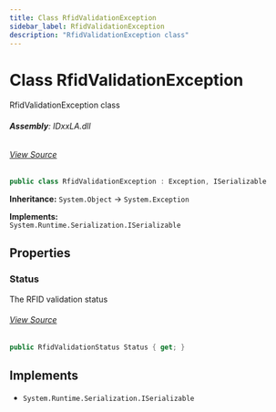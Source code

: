 ```yaml
---
title: Class RfidValidationException
sidebar_label: RfidValidationException
description: "RfidValidationException class"
---
```

# Class RfidValidationException
RfidValidationException class

###### **Assembly**: IDxxLA.dll
###### [View Source](https://github.com/WildernessLabs/Meadow.Foundation.git/blob/develop/Source/Meadow.Foundation.Peripherals/Sensors.Radio.Rfid.IDxxLA/Driver/RfidValidationException.cs#L8)
```csharp title="Declaration"
public class RfidValidationException : Exception, ISerializable
```
**Inheritance:** `System.Object` -> `System.Exception`

**Implements:**  
`System.Runtime.Serialization.ISerializable`

## Properties
### Status
The RFID validation status
###### [View Source](https://github.com/WildernessLabs/Meadow.Foundation.git/blob/develop/Source/Meadow.Foundation.Peripherals/Sensors.Radio.Rfid.IDxxLA/Driver/RfidValidationException.cs#L23)
```csharp title="Declaration"
public RfidValidationStatus Status { get; }
```

## Implements

* `System.Runtime.Serialization.ISerializable`
